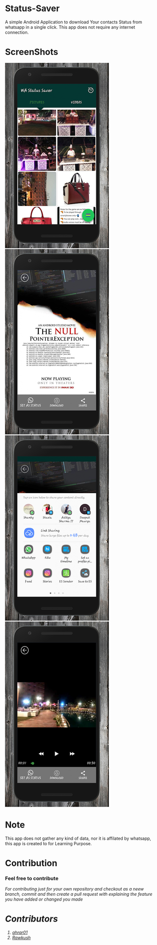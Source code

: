 # Status-Saver


A simple Android Application to download Your contacts Status from whatsapp in a single click.
This app does not require any internet connection.

# ScreenShots

<img src="github/pic1.png">

<img src="github/pic2.png">

<img src="github/pic3.png">

<img src="github/pic4.png">

# Note

This app does not gather any kind of data, nor it is affilated by whatsapp, this app is created to for Learning Purpose.

# Contribution

<h3> Feel free to contribute </h3>

<i>For contributing just for your own repository and checkout as a neew branch, commit and then create a pull request with explaining the feature you have added or changed you made<i>


# Contributors

<ol>

<li> <a href="https://github.com/ahrar01"> ahrar01 </a>      </li>
<li>  <a href="https://github.com/Rawkush/"> Rawkush</a>     </li>

</ol>
